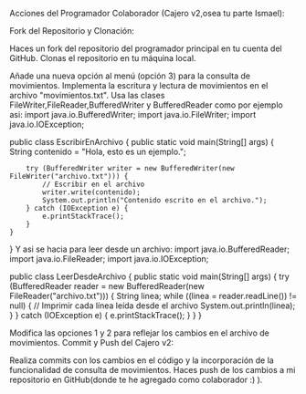 Acciones del Programador Colaborador (Cajero v2,osea tu parte Ismael):

Fork del Repositorio y Clonación:

Haces un fork del repositorio del programador principal en tu cuenta del GitHub.
Clonas el repositorio en tu máquina local.


Añade una nueva opción al menú (opción 3) para la consulta de movimientos.
Implementa la escritura y lectura de movimientos en el archivo "movimientos.txt".
Usa las clases FileWriter,FileReader,BufferedWriter y BufferedReader como por ejemplo asi:
import java.io.BufferedWriter;
import java.io.FileWriter;
import java.io.IOException;

public class EscribirEnArchivo {
    public static void main(String[] args) {
        String contenido = "Hola, esto es un ejemplo.";

        try (BufferedWriter writer = new BufferedWriter(new FileWriter("archivo.txt"))) {
            // Escribir en el archivo
            writer.write(contenido);
            System.out.println("Contenido escrito en el archivo.");
        } catch (IOException e) {
            e.printStackTrace();
        }
    }
}
Y asi se hacia para leer desde un archivo:
import java.io.BufferedReader;
import java.io.FileReader;
import java.io.IOException;

public class LeerDesdeArchivo {
    public static void main(String[] args) {
        try (BufferedReader reader = new BufferedReader(new FileReader("archivo.txt"))) {
            String linea;
            while ((linea = reader.readLine()) != null) {
                // Imprimir cada línea leída desde el archivo
                System.out.println(linea);
            }
        } catch (IOException e) {
            e.printStackTrace();
        }
    }
}


Modifica las opciones 1 y 2 para reflejar los cambios en el archivo de movimientos.
Commit y Push del Cajero v2:

Realiza commits con los cambios en el código y la incorporación de la funcionalidad de consulta de movimientos.
Haces push de los cambios a mi repositorio en GitHub(donde te he agregado como colaborador :) ).
